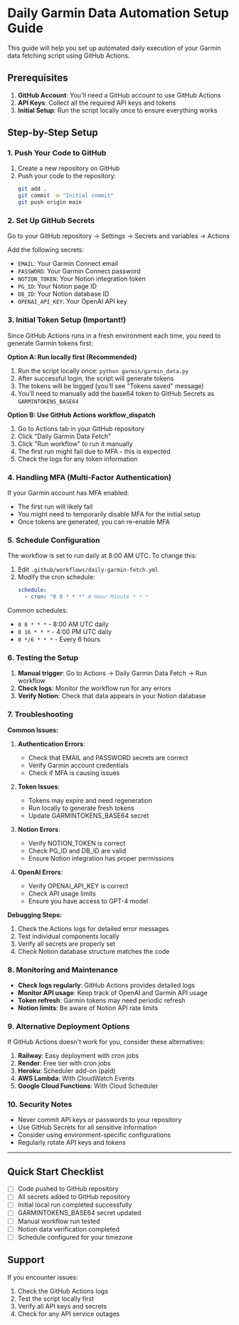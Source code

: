 # Daily Garmin Data Automation Setup Guide

This guide will help you set up automated daily execution of your Garmin data fetching script using GitHub Actions.

## Prerequisites

1. **GitHub Account**: You'll need a GitHub account to use GitHub Actions
2. **API Keys**: Collect all the required API keys and tokens
3. **Initial Setup**: Run the script locally once to ensure everything works

## Step-by-Step Setup

### 1. Push Your Code to GitHub

1. Create a new repository on GitHub
2. Push your code to the repository:
   ```bash
   git add .
   git commit -m "Initial commit"
   git push origin main
   ```

### 2. Set Up GitHub Secrets

Go to your GitHub repository → Settings → Secrets and variables → Actions

Add the following secrets:

- `EMAIL`: Your Garmin Connect email
- `PASSWORD`: Your Garmin Connect password
- `NOTION_TOKEN`: Your Notion integration token
- `PG_ID`: Your Notion page ID
- `DB_ID`: Your Notion database ID
- `OPENAI_API_KEY`: Your OpenAI API key

### 3. Initial Token Setup (Important!)

Since GitHub Actions runs in a fresh environment each time, you need to generate Garmin tokens first:

**Option A: Run locally first (Recommended)**

1. Run the script locally once: `python garmin/garmin_data.py`
2. After successful login, the script will generate tokens
3. The tokens will be logged (you'll see "Tokens saved" message)
4. You'll need to manually add the base64 token to GitHub Secrets as `GARMINTOKENS_BASE64`

**Option B: Use GitHub Actions workflow_dispatch**

1. Go to Actions tab in your GitHub repository
2. Click "Daily Garmin Data Fetch"
3. Click "Run workflow" to run it manually
4. The first run might fail due to MFA - this is expected
5. Check the logs for any token information

### 4. Handling MFA (Multi-Factor Authentication)

If your Garmin account has MFA enabled:

- The first run will likely fail
- You might need to temporarily disable MFA for the initial setup
- Once tokens are generated, you can re-enable MFA

### 5. Schedule Configuration

The workflow is set to run daily at 8:00 AM UTC. To change this:

1. Edit `.github/workflows/daily-garmin-fetch.yml`
2. Modify the cron schedule:
   ```yaml
   schedule:
     - cron: "0 8 * * *" # Hour Minute * * *
   ```

Common schedules:

- `0 8 * * *` - 8:00 AM UTC daily
- `0 16 * * *` - 4:00 PM UTC daily
- `0 */6 * * *` - Every 6 hours

### 6. Testing the Setup

1. **Manual trigger**: Go to Actions → Daily Garmin Data Fetch → Run workflow
2. **Check logs**: Monitor the workflow run for any errors
3. **Verify Notion**: Check that data appears in your Notion database

### 7. Troubleshooting

**Common Issues:**

1. **Authentication Errors**:

   - Check that EMAIL and PASSWORD secrets are correct
   - Verify Garmin account credentials
   - Check if MFA is causing issues

2. **Token Issues**:

   - Tokens may expire and need regeneration
   - Run locally to generate fresh tokens
   - Update GARMINTOKENS_BASE64 secret

3. **Notion Errors**:

   - Verify NOTION_TOKEN is correct
   - Check PG_ID and DB_ID are valid
   - Ensure Notion integration has proper permissions

4. **OpenAI Errors**:
   - Verify OPENAI_API_KEY is correct
   - Check API usage limits
   - Ensure you have access to GPT-4 model

**Debugging Steps:**

1. Check the Actions logs for detailed error messages
2. Test individual components locally
3. Verify all secrets are properly set
4. Check Notion database structure matches the code

### 8. Monitoring and Maintenance

- **Check logs regularly**: GitHub Actions provides detailed logs
- **Monitor API usage**: Keep track of OpenAI and Garmin API usage
- **Token refresh**: Garmin tokens may need periodic refresh
- **Notion limits**: Be aware of Notion API rate limits

### 9. Alternative Deployment Options

If GitHub Actions doesn't work for you, consider these alternatives:

1. **Railway**: Easy deployment with cron jobs
2. **Render**: Free tier with cron jobs
3. **Heroku**: Scheduler add-on (paid)
4. **AWS Lambda**: With CloudWatch Events
5. **Google Cloud Functions**: With Cloud Scheduler

### 10. Security Notes

- Never commit API keys or passwords to your repository
- Use GitHub Secrets for all sensitive information
- Consider using environment-specific configurations
- Regularly rotate API keys and tokens

---

## Quick Start Checklist

- [ ] Code pushed to GitHub repository
- [ ] All secrets added to GitHub repository
- [ ] Initial local run completed successfully
- [ ] GARMINTOKENS_BASE64 secret updated
- [ ] Manual workflow run tested
- [ ] Notion data verification completed
- [ ] Schedule configured for your timezone

## Support

If you encounter issues:

1. Check the GitHub Actions logs
2. Test the script locally first
3. Verify all API keys and secrets
4. Check for any API service outages
